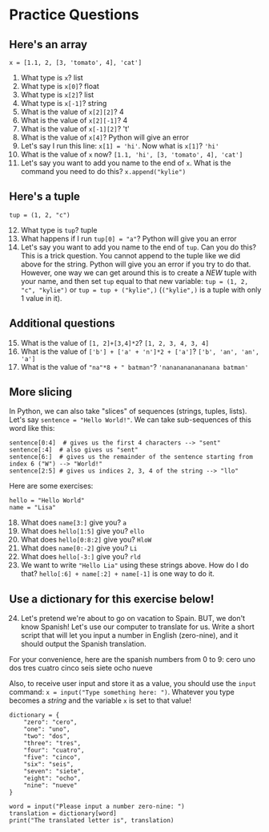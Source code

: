 # Practice Questions

## Here's an array
```
x = [1.1, 2, [3, 'tomato', 4], 'cat']
```

1. What type is `x`? list
2. What type is `x[0]`? float
3. What type is `x[2]`? list
4. What type is `x[-1]`? string
5. What is the value of `x[2][2]`? 4
6. What is the value of `x[2][-1]`? 4
7. What is the value of `x[-1][2]`? 't'
8. What is the value of `x[4]`? Python will give an error
9. Let's say I run this line: `x[1] = 'hi'`. Now what is `x[1]`? `'hi'`
10. What is the value of `x` now? `[1.1, 'hi', [3, 'tomato', 4], 'cat']`
11. Let's say you want to add you name to the end of `x`. What is the command you need to do this? `x.append("kylie")`

## Here's a tuple
```
tup = (1, 2, "c")
```

12. What type is `tup`? tuple
13. What happens if I run `tup[0] = "a"`? Python will give you an error
14. Let's say you want to add you name to the end of `tup`. Can you do this?
This is a trick question. You cannot append to the tuple like we did above for the string. Python will give you an error if you try to do that. However, one way we can get around this is to create a *NEW* tuple with your name, and then set `tup` equal to that new variable: `tup = (1, 2, "c", "kylie")` or `tup = tup + ("kylie",)` (`("kylie",)` is a tuple with only 1 value in it).

## Additional questions
15. What is the value of `[1, 2]+[3,4]*2`? `[1, 2, 3, 4, 3, 4]`
16. What is the value of `['b'] + ['a' + 'n']*2 + ['a']`? `['b', 'an', 'an', 'a']`
17. What is the value of `"na"*8 + " batman"`? `'nananananananana batman'`

## More slicing

In Python, we can also take "slices" of sequences (strings, tuples, lists). Let's say `sentence = "Hello World!"`. We can take sub-sequences of this word like this:

```
sentence[0:4]  # gives us the first 4 characters --> "sent"
sentence[:4]  # also gives us "sent"
sentence[6:]  # gives us the remainder of the sentence starting from index 6 ("W") --> "World!"
sentence[2:5] # gives us indices 2, 3, 4 of the string --> "llo"
```

Here are some exercises:
```
hello = "Hello World"
name = "Lisa"
```

18. What does `name[3:]` give you? `a`
19. What does `hello[1:5]` give you? `ello`
20. What does `hello[0:8:2]` give you? `HloW`
21. What does `name[0:-2]` give you? `Li`
22. What does `hello[-3:]` give you? `rld`
23. We want to write `"Hello Lia"` using these strings above. How do I do that? `hello[:6] + name[:2] + name[-1]` is one way to do it.

## Use a dictionary for this exercise below!
24. Let's pretend we're about to go on vacation to Spain. BUT, we don't know Spanish! Let's use our computer to translate for us. Write a short script that will let you input a number in English (zero-nine), and it should output the Spanish translation.

For your convenience, here are the spanish numbers from 0 to 9: cero uno dos tres cuatro cinco seis siete ocho nueve

Also, to receive user input and store it as a value, you should use the `input` command: `x = input("Type something here: ")`. Whatever you type becomes a *string* and the variable `x` is set to that value!

```
dictionary = {
    "zero": "cero",
    "one": "uno",
    "two": "dos",
    "three": "tres",
    "four": "cuatro",
    "five": "cinco",
    "six": "seis",
    "seven": "siete",
    "eight": "ocho",
    "nine": "nueve"
}

word = input("Please input a number zero-nine: ")
translation = dictionary[word]
print("The translated letter is", translation)
```